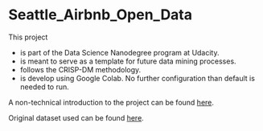 # Seattle_Airbnb_Open_Data

This project 
- is part of the Data Science Nanodegree program at Udacity.
- is meant to serve as a template for future data mining processes.
- follows the CRISP-DM methodology.
- is develop using Google Colab. No further configuration than default is needed to run.

A non-technical introduction to the project can be found [here](https://medium.com/@marcoshr/how-well-can-you-predict-prices-of-airbnb-houses-7ea54dc5140c).

Original dataset used can be found [here](https://www.kaggle.com/airbnb/seattle/data).
